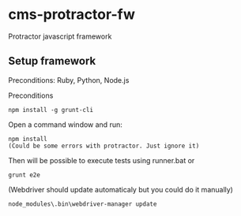 # cms-protractor-fw
Protractor javascript framework

## Setup framework

Preconditions: Ruby, Python, Node.js

Preconditions

    npm install -g grunt-cli

Open a command window and run:

    npm install 
    (Could be some errors with protractor. Just ignore it)

Then will be possible to execute tests using runner.bat or 

    grunt e2e 

(Webdriver should update automaticaly but you could do it manually)

    node_modules\.bin\webdriver-manager update

